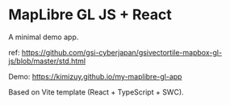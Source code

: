 # MapLibre GL JS + React

A minimal demo app.

ref: https://github.com/gsi-cyberjapan/gsivectortile-mapbox-gl-js/blob/master/std.html

Demo: https://kimizuy.github.io/my-maplibre-gl-app

Based on Vite template (React + TypeScript + SWC).
